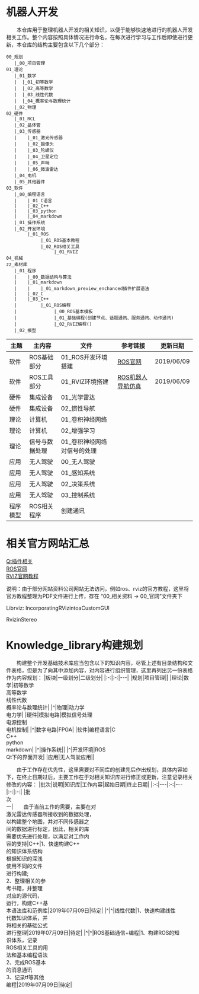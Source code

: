 # 机器人开发

&emsp;&emsp;本仓库用于整理机器人开发的相关知识，以便于能够快速地进行的机器人开发相关工作。整个内容按照具体情况进行命名，在每次进行学习与工作后即使进行更新，本仓库的结构主要包含以下几个部分：
```
00_规划
   |_00_项目管理
01_理论
   |_01_数学
   |  |_01_初等数学
   |  |_02_高等数学
   |  |_03_线性代数
   |  |_04_概率论与数理统计
   |_02_物理
02_硬件
   |_01_RCL
   |_02_晶体管
   |_03_传感器
   |    |_01_激光传感器
   |    |_02_摄像头
   |    |_03_陀螺仪
   |    |_04_卫星定位
   |    |_05_声呐
   |    |_06_微波雷达
   |_04_电机
   |_05_其他器件
03_软件
   |_00_编程语言
   |    |_01_C语言
   |    |_02_C++
   |    |_03_python
   |    |_04_markdowm
   |_01_操作系统
   |_02_开发环境
        |_01_ROS
             |_01_ROS基本教程
             |_02_ROS相关工具
                  |_01_RVIZ
04_机械
zz_素材库
   |_01_程序
   |    |_00_数据结构与算法
   |    |_01_markdown
   |    |    |_01_markdown_preview_enchanced插件扩展语法
   |    |_02_C
   |    |_03_C++
   |         |_01_ROS编程
   |              |_00_ROS基本模板
   |              |_01_基础编程(创建节点、话题通讯、服务通讯、动作通讯)
   |              |_02_RVIZ编程()
   |_02_模型
```


|主题|主内容|文件|参考链接|更新日期|
|---|---|---|---|---|
|软件|ROS基础部分|01_ROS开发环境搭建|[ROS官网](https://wiki.ros.org/kinetic/Installation/Ubuntu)</br>|2019/06/09|
|软件|ROS工具部分|01_RVIZ环境搭建|[ROS机器人导航仿真](https://www.cnblogs.com/qiangzi0221/p/7941896.html)|2019/06/09|
|硬件|集成设备|01_光学雷达||
|硬件|集成设备|02_惯性导航||
|理论|计算机|01_卷积神经网络|
|理论|计算机|02_增强学习|
|理论|信号与数据处理|01_卷积神经网络对信号的处理||
|应用|无人驾驶|00_无人驾驶|
|应用|无人驾驶|01_感知系统|
|应用|无人驾驶|02_决策系统|
|应用|无人驾驶|03_控制系统|
|程序模型|ROS相关程序|创建通讯|



# 相关官方网站汇总
[Qt插件相关](https://ros-qtc-plugin.readthedocs.io/en/latest/index.html#)</br>
[ROS官网](http://wiki.ros.org/)</br>
[RVIZ官网教程](http://wiki.ros.org/rviz)</br>

说明：由于部分网站资料公司网站无法访问，例如ros、rviz的官方教程，这里将官方教程整理为PDF文件进行上传，存在 “00_相关资料 -> 00_官网”文件夹下

Librviz:
IncorporatingRVizintoaCustomGUI

RvizinStereo

# Knowledge_library构建规划
&#8195;&#8195;构建整个开发基础技术库应当包含以下的知识内容，尽管上述有目录结构和文件表格，但是为了向其中添加内容，对内容进行组织管理，这里再列出另一份表格作为内容规划：
|板块|一级划分|二级划分|
|:-:|:-:|---|
|规划|项目管理||
|理论|数学|初等数学</br>高等数学</br>线性代数</br>概率论与数理统计|
|^|物理|动力学</br>电力学|
|硬件|模拟电路|模拟信号处理</br>电源控制</br>电机控制|
|^|数字电路|FPGA|
|软件|编程语言|C</br>C++</br>python</br>markdown|
|^|操作系统||
|^|开发环境|ROS</br>Qt下的界面开发|
|应用|无人驾驶应用||

&#8195;&#8195;由于工作存在优先性，这里需要对不同库的创建先后作出规划，具体内容如下，在终止日期过后，主要工作在于对相关知识库进行修正或更新，注意记录相关修改的内容：
|批次|说明|知识库|工作内容|起始日期|终止日期|
|:-:|---|:-:|---|:-:|:-:|
|批</br>次</br>一|&#8195;&#8195;由于当前工作的需要，主要在对</br>激光雷达传感器所接收到的数据处理，</br>以构建整个地图，并对不同传感器之</br>间的数据进行标定，因此，相关的库</br>需要优先进行处理，以满足对工作内</br>容的支持|C++|1、快速构建C++</br>的知识体系结构</br>根据知识的深浅</br>使用不同的文件</br>进行构建;</br>2、整理相关的参</br>考书籍，并整理</br>对应的源代码，</br>运行，构建C++基</br>本语法库和范例库|2019年07月09日|待定|
|^|^|线性代数|1、快速构建线性</br>代数知识体系，并</br>将相关的基础公式</br>进行整理|2019年07月09日|待定|
|^|^|ROS基础通信+编程|1、构建ROS的知</br>识体系，记录</br>ROS相关工具的用</br>法和基本编程语法</br>2、完成ROS基本</br>的消息通讯</br>3、记录tf等其他</br>编程|2019年07月09日|待定|
